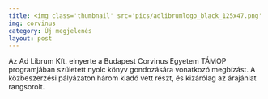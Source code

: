 ```yaml
---
title: <img class='thumbnail' src='pics/adlibrumlogo_black_125x47.png' />Az Ad Librum gondozza a Corvinus Egyetem könyveit
img: corvinus
category: Új megjelenés
layout: post
---
```

Az Ad Librum Kft. elnyerte a Budapest Corvinus Egyetem TÁMOP programjában született nyolc könyv gondozására vonatkozó megbízást. A közbeszerzési pályázaton három kiadó vett részt, és kizárólag az árajánlat rangsorolt. 


